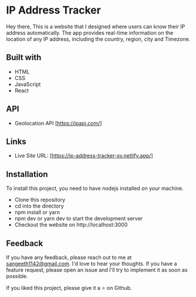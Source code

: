 # IP Address Tracker

Hey there, This is a website that I designed where users can know their IP address automatically. The app provides real-time information on the location of any IP address, including the country, region, city and Timezone.


## Built with

 - HTML
 - CSS
 - JavaScript
 - React


## API 

 - Geolocation API [https://ipapi.com/]


## Links

 - Live Site URL: [https://ip-address-tracker-sv.netlify.app/]


## Installation

To install this project, you need to have nodejs installed on your machine.

 - Clone this repository
 - cd into the directory
 - npm install or yarn
 - npm dev or yarn dev to start the development server
 - Checkout the website on http://localhost:3000


## Feedback

If you have any feedback, please reach out to me at sangeeth1142@gmail.com. I'd love to hear your thoughts. If you have a feature request, please open an issue and I'll try to implement it as soon as possible.

If you liked this project, please give it a ⭐️ on Github.
